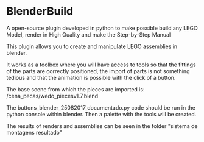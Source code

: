 # BlenderBuild
A open-source plugin developed in python to make possible build any LEGO Model, render in High Quality and make the Step-by-Step Manual


This plugin allows you to create and manipulate LEGO assemblies in blender.

It works as a toolbox where you will have access to tools so that the fittings of the parts are correctly positioned, the import of parts is not something tedious and that the animation is possible with the click of a button.

The base scene from which the pieces are imported is: /cena_pecas/wedo_piecesv1.7.blend

The buttons_blender_25082017_documentado.py code should be run in the python console within blender. Then a palette with the tools will be created.

The results of renders and assemblies can be seen in the folder "sistema de montagens resultado"
